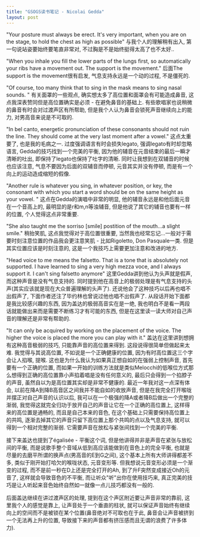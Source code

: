 ```yaml
---
title: "GSOGS读书笔记 - Nicolai Gedda"
layout: post
---
```


"Your posture must always be erect. It's very important, when you are on the stage, to hold the chest as high as possible"
与我个人的理解稍有出入, 第一句说站姿要始终要笔直非常对, 不过胸是不是始终挺得太高了也不太好..

"When you inhale you fill the lower parts of the lungs first, so automatically your ribs have a movement out. The support is the movement."
后面The support is the movement很有启发, 气息支持永远是一个动的过程, 不是僵死的.

"Of course, too many think that to sing in the mask means to sing nasal sounds. "
有关面罩的一些观点, 确实想太多了高位置和面罩会有可能造成鼻音, 这点我深表赞同但是高位置确实是必须 - 在避免鼻音的基础上. 有些歌唱家也说稍微的鼻音有时会对过渡声区有所帮助, 但是我个人认为鼻音会锁死声音继续向上的能力, 对男高音来说是不可取的. 

"In bel canto, energetic pronunciation of these consonants should not ruin the line. They should come at the very last moment after a vowel."
这点太重要了, 也是我的毛病之一. 过度强调语言有时会损失legato, 强调legato有时却忽略语言, Gedda的技巧找到一个完美的平衡, 因为他的辅音在元音结束的最后一瞬才清晰的吐出, 即保持了legato也保持了吐字的清晰. 同时让我想到在双辅音的时候也应该注意, 气息不要因为后面的双辅音而停顿, 元音其实并没有停顿, 而是有一个向上的运动造成缩短的假像.

"Another rule is whatever you sing, in whatever position, or key, the consonant with which you start a word should be on the same height as your vowel. "
这点在Gedda的演唱中非常的明显, 他的辅音永远是和他后面元音在一个音高上的, 最明显的是r和m,n等浊辅音, 但是他说了其它的辅音也要有一样的位置, 个人觉得这点非常重要.

"She also taught me the sorriso [smile] postition of the mouth...a slight smile."
稍抬笑肌, 这点我觉得对于高位置很重要, 当然我也经常忘记...一般对于需要时刻注意位置的作品我会更注意笑肌 - 比如Rigoletto, Don Pasquale一类. 但是其实位置应该是时刻注意的, 这是一个我技巧上需要更加注意和改进的地方.

"Head voice to me means the falsetto. That is a tone that is absolutely not supported. I have learned to sing a very high mezza voce, and I always support it. I can't sing falsetto anymore"
这里Gedda讲到他认为头声就是假声, 而这种声音是没有气息支持的. 同时提到他在高音上的极弱处理是有气息支持的头声(其实应该就是现在大众普遍理解的头声了). 还说他会了这种技巧以后再也唱不出假声了, 下面作者还注了毕约林也曾说过他也唱不出假声了. 从段话开始下面都是我比较感兴趣的东西, 因为盖达的极弱高音实在是一绝, 我也明白不是看一两段话就能做出来而是需要不断练习才有可能的东西, 但是在这里读一读大师对自己声音的理解还是非常有帮助的.

"It can only be acquired by working on the placement of the voice. The higher the voice is placed the more you can play with it."
盖达在这里讲到想拥有这种高音极弱的技巧, 只能靠声音的高位置来得到. 这段说得很简单但做起来太难. 我觉得与其说高位置, 不如说是一个正确健康的位置, 因为有时高位置这三个字会让人掐喉, 提喉. 这也是为什么我认为如果真正想自如的在强弱上控制声音, 首先要有一个正确的位置, 而如果一开始的训练方法就是类似Melocchi的低喉位方式那么想得到正确的高位置靠小声掐着唱是没有任何意义的, 最后只会得到一个掐脖子的声音, 虽然自以为是高位置其实却是非常不健康的. 最近一年我对这一点深有体会, 以前在降A到降B高音区之间我并不能自如的收放声音, 但是在我完全打开喉咙并摆正对自己声音的认识以后, 我可以在一个极强的降A或者降B后做出一个完整的渐弱, 我觉得这就完全归功于放开自己的声音让它在一个正确的高位置上, 这样得来的高位置是通畅的, 而且是自己本来的音色, 在这个基础上只需要保持高位置上的共鸣, 逐渐去掉其它的声音只留下高位置上那个共鸣的点以及气息支持, 就可以得到一个相对完整的渐弱. 它需要声音在放松与紧张间找到一个完美的平衡.

接下来盖达也提到了égalisée - 平衡这个词, 但是他讲得并非是声音在紧张与放松间的平衡, 而是说歌手整个音域从低到高应该能做到在音色上的完全平衡, 也就是尽量的去磨平所谓的换声点(男高音的E到G之间), 这个基本上所有大师讲得都差不多, 类似于刚开始打哈欠的喉咙状态, 元音变形等. 但我想说元音变形必须是一个渐变的过程, 而不是前一秒在D上还是完全打开的Ah, 到了升F突然变成接近Oh的元音了, 这样就会导致音色的不平衡, 而让听众"听"出你在使用技巧来, 真正完美的技巧是让人听起来音色始终自然如一就像一点儿技巧都没有一般的. 

后面盖达继续在讲过渡声区的处理, 提到在这个声区附近要让声音非常的靠前, 这里我个人的感觉是靠上, 让声音处于一个垂直的柱状, 就可以保证声音始终有继续向上的空间而不是被锁在某个位置(鼻音绝对不可取也在于此, 鼻音会让声音被挤到一个无法再上升的位置, 导致接下来的声音都有挤压感而且无谓的浪费了许多体力). 

